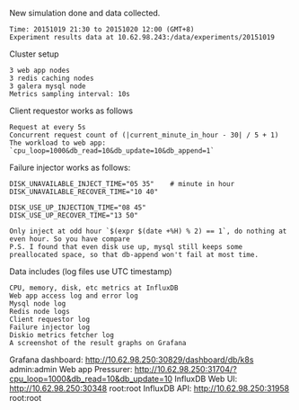
New simulation done and data collected.

    Time: 20151019 21:30 to 20151020 12:00 (GMT+8)
    Experiment results data at 10.62.98.243:/data/experiments/20151019

Cluster setup

    3 web app nodes
    3 redis caching nodes
    3 galera mysql node
    Metrics sampling interval: 10s

Client requestor works as follows

    Request at every 5s
    Concurrent request count of (|current_minute_in_hour - 30| / 5 + 1)
    The workload to web app: `cpu_loop=1000&db_read=10&db_update=10&db_append=1`

Failure injector works as follows:

    DISK_UNAVAILABLE_INJECT_TIME="05 35"    # minute in hour
    DISK_UNAVAILABLE_RECOVER_TIME="10 40"

    DISK_USE_UP_INJECTION_TIME="08 45"
    DISK_USE_UP_RECOVER_TIME="13 50"

    Only inject at odd hour `$(expr $(date +%H) % 2) == 1`, do nothing at even hour. So you have compare
    P.S. I found that even disk use up, mysql still keeps some preallocated space, so that db-append won't fail at most time.

Data includes (log files use UTC timestamp)

    CPU, memory, disk, etc metrics at InfluxDB
    Web app access log and error log
    Mysql node log
    Redis node logs
    Client requestor log
    Failure injector log
    Diskio metrics fetcher log
    A screenshot of the result graphs on Grafana

Grafana dashboard: http://10.62.98.250:30829/dashboard/db/k8s admin:admin
Web app Pressurer: http://10.62.98.250:31704/?cpu_loop=1000&db_read=10&db_update=10
InfluxDB Web UI: http://10.62.98.250:30348 root:root
InfluxDB API: http://10.62.98.250:31958 root:root

